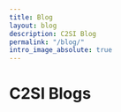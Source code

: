 ```yaml
---
title: Blog
layout: blog
description: C2SI Blog
permalink: "/blog/"
intro_image_absolute: true
---
```


# C2SI Blogs
